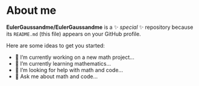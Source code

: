 # About me


**EulerGaussandme/EulerGaussandme** is a ✨ _special_ ✨ repository because its `README.md` (this file) appears on your GitHub profile.

Here are some ideas to get you started:

- 🔭 I’m currently working on a new math project...
- 🌱 I’m currently learning mathematics...
- 🤔 I’m looking for help with math and code...
- 💬 Ask me about math and code...

